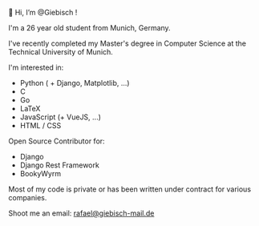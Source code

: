 👋 Hi, I’m @Giebisch !

I'm a 26 year old student from Munich, Germany. 

I've recently completed my Master's degree in Computer Science at the Technical University of Munich.

I'm interested in:
  + Python ( + Django, Matplotlib, ...)
  + C
  + Go
  + LaTeX
  + JavaScript (+ VueJS, ...)
  + HTML / CSS

Open Source Contributor for:
  + Django
  + Django Rest Framework
  + BookyWyrm

Most of my code is private or has been written under contract for various companies.
  
Shoot me an email: rafael@giebisch-mail.de
